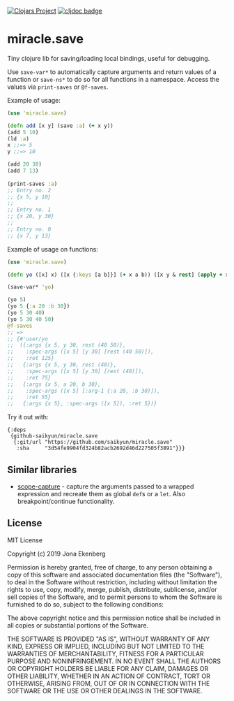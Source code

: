 [![Clojars Project](https://img.shields.io/clojars/v/miracle-save.svg)](https://clojars.org/miracle-save)
[![cljdoc badge](https://cljdoc.org/badge/miracle-save/miracle-save)](https://cljdoc.org/d/miracle-save/miracle-save/0.0.1/doc/readme)

# miracle.save
Tiny clojure lib for saving/loading local bindings, useful for debugging.

Use `save-var*` to automatically capture arguments and return values of 
a function or `save-ns*` to do so for all functions in a namespace.
Access the values via `print-saves` or `@f-saves`.

Example of usage:
```clojure
(use 'miracle.save)

(defn add [x y] (save :a) (+ x y))
(add 5 10)
(ld :a)
x ;;=> 5
y ;;=> 10

(add 20 30)
(add 7 13)
 
(print-saves :a)
;; Entry no. 2
;; {x 5, y 10}
;;
;; Entry no. 1
;; {x 20, y 30}
;;
;; Entry no. 0
;; {x 7, y 13}
```

Example of usage on functions:
```clojure
(use 'miracle.save)

(defn yo ([x] x) ([x {:keys [a b]}] (+ x a b)) ([x y & rest] (apply + x y rest)))

(save-var* 'yo)

(yo 5)
(yo 5 {:a 20 :b 30})
(yo 5 30 40)
(yo 5 30 40 50)
@f-saves
;; =>
;; {#'user/yo
;;  ({:args {x 5, y 30, rest (40 50)},
;;    :spec-args ([x 5] [y 30] [rest (40 50)]),
;;    :ret 125}
;;   {:args {x 5, y 30, rest (40)},
;;    :spec-args ([x 5] [y 30] [rest (40)]),
;;    :ret 75}
;;   {:args {x 5, a 20, b 30},
;;    :spec-args ([x 5] [:arg-1 {:a 20, :b 30}]),
;;    :ret 55}
;;   {:args {x 5}, :spec-args ([x 5]), :ret 5})}
```

Try it out with:

```edn
{:deps
 {github-saikyun/miracle.save
  {:git/url "https://github.com/saikyun/miracle.save"
   :sha     "3d54fe9904fd324b82acb2692d46d227505f3891"}}}
```

## Similar libraries

* [scope-capture](https://github.com/vvvvalvalval/scope-capture) - capture the arguments passed to a wrapped expression and recreate them as global `def`s or a `let`. Also breakpoint/continue functionality.


## License

MIT License

Copyright (c) 2019 Jona Ekenberg

Permission is hereby granted, free of charge, to any person obtaining a copy
of this software and associated documentation files (the "Software"), to deal
in the Software without restriction, including without limitation the rights
to use, copy, modify, merge, publish, distribute, sublicense, and/or sell
copies of the Software, and to permit persons to whom the Software is
furnished to do so, subject to the following conditions:

The above copyright notice and this permission notice shall be included in all
copies or substantial portions of the Software.

THE SOFTWARE IS PROVIDED "AS IS", WITHOUT WARRANTY OF ANY KIND, EXPRESS OR
IMPLIED, INCLUDING BUT NOT LIMITED TO THE WARRANTIES OF MERCHANTABILITY,
FITNESS FOR A PARTICULAR PURPOSE AND NONINFRINGEMENT. IN NO EVENT SHALL THE
AUTHORS OR COPYRIGHT HOLDERS BE LIABLE FOR ANY CLAIM, DAMAGES OR OTHER
LIABILITY, WHETHER IN AN ACTION OF CONTRACT, TORT OR OTHERWISE, ARISING FROM,
OUT OF OR IN CONNECTION WITH THE SOFTWARE OR THE USE OR OTHER DEALINGS IN THE
SOFTWARE.
